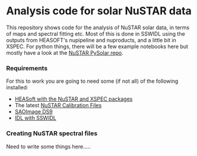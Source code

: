 # Analysis code for solar NuSTAR data

This repository shows code for the analysis of NuSTAR solar data, in terms of maps and spectral fitting etc. Most of this is done in SSWIDL using the outputs from HEASOFT's nupipeline and nuproducts, and a little bit in XSPEC. For python things, there will be a few example notebooks here but mostly have a look at the [NuSTAR PySolar repo](https://github.com/NuSTAR/nustar_pysolar).

### Requirements

For this to work you are going to need some (if not all) of the following installed:

* [HEASoft with the NuSTAR and XSPEC packages](http://heasarc.nasa.gov/lheasoft/download.html)
* The latest [NuSTAR Calibration Files](http://heasarc.nasa.gov/docs/heasarc/caldb/nustar/)
* [SAOImage DS9](http://ds9.si.edu/site/Home.html)
* [IDL with SSWIDL](http://www.lmsal.com/solarsoft/ssw_setup.html)

### Creating NuSTAR spectral files

Need to write some things here.....
